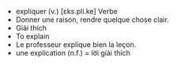 - expliquer (v.)	[ɛks.pli.ke]	Verbe
- Donner une raison, rendre quelque chose clair.
- Giải thích
- To explain
- Le professeur explique bien la leçon.
- une explication (n.f.) = lời giải thích